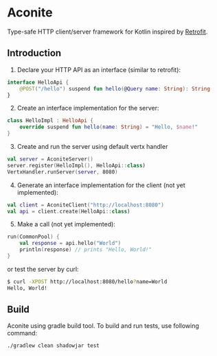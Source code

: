Aconite
=======

Type-safe HTTP client/server framework for Kotlin inspired by [Retrofit](http://square.github.io/retrofit/).

Introduction
------------

1) Declare your HTTP API as an interface (similar to retrofit):

```kotlin
interface HelloApi {
    @POST("/hello") suspend fun hello(@Query name: String): String
}
```

2) Create an interface implementation for the server:

```kotlin
class HelloImpl : HelloApi {
    override suspend fun hello(name: String) = "Hello, $name!"
}
```

3) Create and run the server using default vertx handler

```kotlin
val server = AconiteServer()
server.register(HelloImpl(), HelloApi::class)
VertxHandler.runServer(server, 8080)
```

4) Generate an interface implementation for the client (not yet implemented):

```kotlin
val client = AconiteClient("http://localhost:8080")
val api = client.create(HelloApi::class)
```

5) Make a call (not yet implemented):

```kotlin
run(CommonPool) {
    val response = api.hello("World")
    println(response) // prints "Hello, World!"
}
```

or test the server by curl:

```bash
$ curl -XPOST http://localhost:8080/hello?name=World
Hello, World!
```

Build
-----

Aconite using gradle build tool. To build and run tests, use following command:

```bash
./gradlew clean shadowjar test
```
